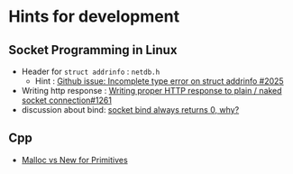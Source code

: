 # Hints for development

## Socket Programming in Linux

* Header for `struct addrinfo` : `netdb.h`
  - Hint : [Github issue: Incomplete type error on struct addrinfo #2025](https://github.com/Microsoft/vscode-cpptools/issues/2025)
* Writing http response : [Writing proper HTTP response to plain / naked socket connection#1261](https://github.com/nodejs/help/issues/1261)
* discussion about bind: [socket bind always returns 0, why?](https://www.thecodingforums.com/threads/socket-bind-always-returns-0-why.971444/)


## Cpp

+ [Malloc vs New for Primitives](https://stackoverflow.com/questions/44588345/malloc-vs-new-for-primitives)
